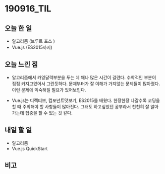 # 190916_TIL
## 오늘 한 일
- 알고리즘 (브루트 포스 )
- Vue.js (ES2015까지)
##

## 오늘 느낀 점
- 알고리즘에서 카잉달력부분을 푸는 데 꽤나 많은 시간이 걸렸다. 수학적인 부분이 점점 커지고있어서 그런듯하다. 문제부터가 잘 이해가 가지않는 문제들이 많아졌다. 이런 문제에 익숙해질 필요가 있어보인다.

- Vue.js는 디렉티브, 컴포넌트맛보기, ES2015를 배웠다. 한장한장 나갈수록 코딩을 할 때 주의해야 할 사항들이 많아진다. 그래도 하고싶었던 공부라서 천천히 잘 알아가는데 집중을 할 수 있는 것 같다.
## 내일 할 일
- 알고리즘
- Vue.js QuickStart
##

## 비고
